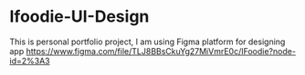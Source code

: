 # Ifoodie-UI-Design
This is personal portfolio project, I am using Figma platform for designing app 
https://www.figma.com/file/TLJ8BBsCkuYg27MiVmrE0c/IFoodie?node-id=2%3A3
